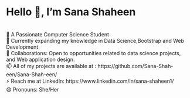# Hello 👋, I’m Sana Shaheen
<br>
👀 A Passionate Computer Science Student <br>
🌱 Currently expanding my knowledge in Data Science,Bootstrap and Web Development.<br>
💞️ Collaborations: Open to opportunities related to data science projects, and Web application design.<br>
📫 All of my projects are available at : https://github.com/Sana-Shah-een/Sana-Shah-een/ <br>
⚡ Reach me at LinkedIn: https://www.linkedin.com/in/sana-shaheen1/ <br>
😄 Pronouns: She/Her
